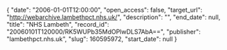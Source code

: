 {
  "date": "2006-01-01T12:00:00", 
  "open_access": false, 
  "target_url": "http://webarchive.lambethpct.nhs.uk/", 
  "description": "", 
  "end_date": null, 
  "title": "NHS Lambeth", 
  "record_id": "20060101T120000/RK5WUPb35MdOPlwDLS7AbA==", 
  "publisher": "lambethpct.nhs.uk", 
  "slug": 160595972, 
  "start_date": null
}

